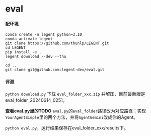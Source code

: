# eval

#### 配环境

```
conda create -n legent python=3.10
conda activate legent
git clone https://github.com/thunlp/LEGENT.git
cd LEGENT
pip install -e .
legent download --dev --thu
```

```
cd ..
git clone git@github.com:legent-dev/eval.git
```

#### 评测

`python download.py` 下载 `eval_folder_xxx.zip` 并解压，目前最新版是eval_folder_20240614_0251。

**查看eval.py里的TODO** `eval.py`的`eval_folder`路径改为对应路径；实现`YourAgentSimple`里的两个方法，并将`AgentGemini`改成你的Agent。

`python eval.py`，运行结果保存在eval_folder_xxx/results下。